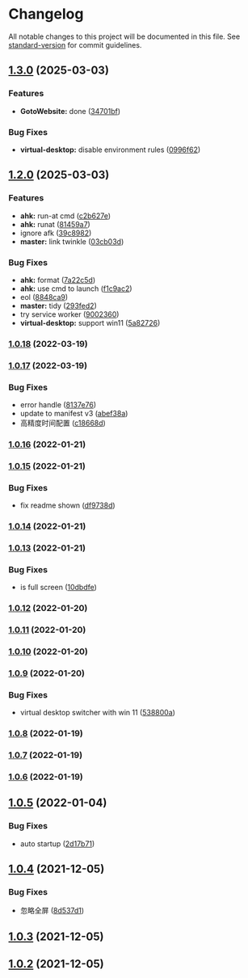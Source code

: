 # Changelog

All notable changes to this project will be documented in this file. See [standard-version](https://github.com/conventional-changelog/standard-version) for commit guidelines.

## [1.3.0](https://github.com/snomiao/Tomato-Life/compare/v1.2.0...v1.3.0) (2025-03-03)


### Features

* **GotoWebsite:** done ([34701bf](https://github.com/snomiao/Tomato-Life/commit/34701bf764f7c25af8860d0bca06e59619d2d000))


### Bug Fixes

* **virtual-desktop:** disable environment rules ([0996f62](https://github.com/snomiao/Tomato-Life/commit/0996f625fd958cfd7a965cf57c458f8741a3883c))

## [1.2.0](https://github.com/snomiao/Tomato-Life/compare/v1.0.18...v1.2.0) (2025-03-03)


### Features

* **ahk:** run-at cmd ([c2b627e](https://github.com/snomiao/Tomato-Life/commit/c2b627e32f94d200de6c2ba25572860f431ceab5))
* **ahk:** runat ([81459a7](https://github.com/snomiao/Tomato-Life/commit/81459a70171ea31a243fdc629eb88bfe40ab9fc3))
* ignore afk ([39c8982](https://github.com/snomiao/Tomato-Life/commit/39c8982710983cd906d2d629972520266c685768))
* **master:** link twinkle ([03cb03d](https://github.com/snomiao/Tomato-Life/commit/03cb03d8fbede88dd72b7518895fee3f4c75dbe3))


### Bug Fixes

* **ahk:** format ([7a22c5d](https://github.com/snomiao/Tomato-Life/commit/7a22c5d28d3d173b4b7e72985937c050cacb03bf))
* **ahk:** use cmd to launch ([f1c9ac2](https://github.com/snomiao/Tomato-Life/commit/f1c9ac2312c334ae56237b8aefd77d1df6958684))
* eol ([8848ca9](https://github.com/snomiao/Tomato-Life/commit/8848ca9af75fac6c44633dcbfc52ea5327bbe7fc))
* **master:** tidy ([293fed2](https://github.com/snomiao/Tomato-Life/commit/293fed2abbccf67dc89671409565bf6d31dddad6))
* try service worker ([9002360](https://github.com/snomiao/Tomato-Life/commit/9002360e7f46b0e06d5142491df142acccecaa06))
* **virtual-desktop:** support win11 ([5a82726](https://github.com/snomiao/Tomato-Life/commit/5a82726a5f1e4c6289da31dbd6fa67378ef83b36))

### [1.0.18](https://github.com/snomiao/Tomato-Life/compare/v1.0.17...v1.0.18) (2022-03-19)

### [1.0.17](https://github.com/snomiao/Tomato-Life/compare/v1.0.16...v1.0.17) (2022-03-19)


### Bug Fixes

* error handle ([8137e76](https://github.com/snomiao/Tomato-Life/commit/8137e76353b64b11de3091ddebf6fec94c09be3c))
* update to manifest v3 ([abef38a](https://github.com/snomiao/Tomato-Life/commit/abef38a8d42abed4220350974d3f276fcd87db02))
* 高精度时间配置 ([c18668d](https://github.com/snomiao/Tomato-Life/commit/c18668df073286488257c24dcec458e70ddce9a2))

### [1.0.16](https://github.com/snomiao/Tomato-Life/compare/v1.0.15...v1.0.16) (2022-01-21)

### [1.0.15](https://github.com/snomiao/Tomato-Life/compare/v1.0.14...v1.0.15) (2022-01-21)


### Bug Fixes

* fix readme shown ([df9738d](https://github.com/snomiao/Tomato-Life/commit/df9738db7960369677c6cafda92760404c9c349b))

### [1.0.14](https://github.com/snomiao/Tomato-Life/compare/v1.0.13...v1.0.14) (2022-01-21)

### [1.0.13](https://github.com/snomiao/Tomato-Life/compare/v1.0.12...v1.0.13) (2022-01-21)


### Bug Fixes

* is full screen ([10dbdfe](https://github.com/snomiao/Tomato-Life/commit/10dbdfe2fc339f3a193f3a2ab745687442f4defd))

### [1.0.12](https://github.com/snomiao/Tomato-Life/compare/v1.0.11...v1.0.12) (2022-01-20)

### [1.0.11](https://github.com/snomiao/Tomato-Life/compare/v1.0.10...v1.0.11) (2022-01-20)

### [1.0.10](https://github.com/snomiao/Tomato-Life/compare/v1.0.9...v1.0.10) (2022-01-20)

### [1.0.9](https://github.com/snomiao/Tomato-Life/compare/v1.0.8...v1.0.9) (2022-01-20)


### Bug Fixes

* virtual desktop switcher with win 11 ([538800a](https://github.com/snomiao/Tomato-Life/commit/538800aec165b555b9b1dbb68fbce0d1f24aaae5))

### [1.0.8](https://github.com/snomiao/Tomato-Life/compare/v1.0.7...v1.0.8) (2022-01-19)

### [1.0.7](https://github.com/snomiao/Tomato-Life/compare/v1.0.6...v1.0.7) (2022-01-19)

### [1.0.6](https://github.com/snomiao/Tomato-Life/compare/v1.0.5...v1.0.6) (2022-01-19)

## [1.0.5](https://github.com/snomiao/Tomato-Life/compare/v1.0.4...v1.0.5) (2022-01-04)


### Bug Fixes

* auto startup ([2d17b71](https://github.com/snomiao/Tomato-Life/commit/2d17b71062cd43a879b06ec94c4a0e31e412c58f))



## [1.0.4](https://github.com/snomiao/Tomato-Life/compare/v1.0.3...v1.0.4) (2021-12-05)


### Bug Fixes

* 忽略全屏 ([8d537d1](https://github.com/snomiao/Tomato-Life/commit/8d537d17272ba466321d099cfa5bbc071361b9a9))



## [1.0.3](https://github.com/snomiao/Tomato-Life/compare/v1.0.2...v1.0.3) (2021-12-05)



## [1.0.2](https://github.com/snomiao/Tomato-Life/compare/v1.0.1...v1.0.2) (2021-12-05)



